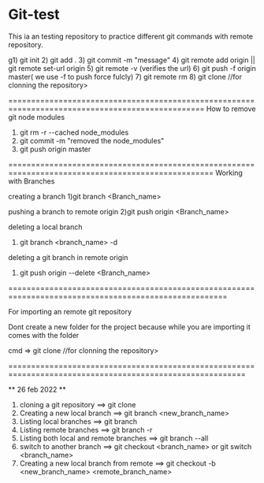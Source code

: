 # Git-test
This ia an testing repository to practice different git commands with remote repository.

g1) git init
2) git add .
3) git commit -m "message"
4) git remote add origin <url>|| git remote set-url origin <url>
5) git remote -v (verifies the url)
6) git push -f origin master( we use -f to push force fulcly)
7) git remote rm <remote-name>
8) git clone <https url of the repository>  //for clonning the repository>

=================================================================================================
How to remove git node modules
1) git rm -r --cached node_modules
2) git commit -m "removed the node_modules"
3) git push origin master

===================================================================================================
Working with Branches

creating a branch
1)git branch <Branch_name>

pushing a branch to remote origin
2)git push origin <Branch_name>

deleting a local branch
1) git branch <branch_name> -d

deleting a git branch in remote origin 
1) git push origin --delete <Branch_name>

 ======================================================================================================

For importing an remote git repository 

Dont create a new folder for the project because while you are importing it comes with the folder

cmd => git clone  <https url of the repository>  //for clonning the repository> 


==========================================================================================================

** 26 feb 2022 **

1) cloning a git repository  				==>  git clone <url>
2) Creating a new local branch 				==>  git branch <new_branch_name>
3) Listing local branches 					==>  git branch
4) Listing remote branches				==>  git branch -r
5) Listing both local and remote branches		==>  git branch --all
6) switch to another branch				==>  git checkout <branch_name>  or git switch <branch_name>
7) Creating a new local branch from remote            ==>  git checkout -b <new_branch_name> <remote_branch_name>




